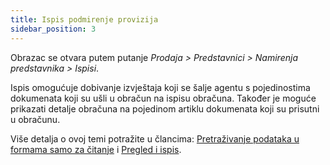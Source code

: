 ```yaml
---
title: Ispis podmirenje provizija
sidebar_position: 3
---
```


Obrazac se otvara putem putanje *Prodaja > Predstavnici > Namirenja predstavnika > Ispisi*.

Ispis omogućuje dobivanje izvještaja koji se šalje agentu s pojedinostima dokumenata koji su ušli u obračun na ispisu obračuna. Također je moguće prikazati detalje obračuna na pojedinom artiklu dokumenata koji su prisutni u obračunu.

Više detalja o ovoj temi potražite u člancima: [Pretraživanje podataka u formama samo za čitanje](/docs/guide/operations-with-data/data-search-in-read-only-forms) i [Pregled i ispis](/docs/guide/operations-with-data/reports).